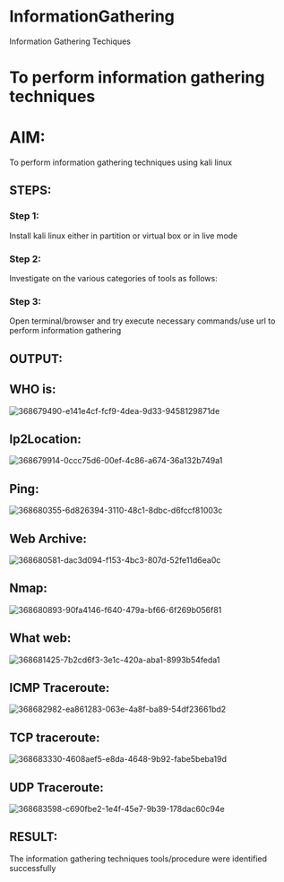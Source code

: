 # InformationGathering
Information Gathering Techiques

# To perform information gathering techniques

# AIM:

To perform information gathering techniques using kali linux 

## STEPS:

### Step 1:

Install kali linux either in partition or virtual box or in live mode

### Step 2:

Investigate on the various categories of tools as follows:

### Step 3:
Open terminal/browser and try execute necessary commands/use url to perform information gathering


## OUTPUT:
## WHO is:

![368679490-e141e4cf-fcf9-4dea-9d33-9458129871de](https://github.com/user-attachments/assets/4f9b9e79-69e2-410c-b0bf-24936c8439af)

## Ip2Location:
![368679914-0ccc75d6-00ef-4c86-a674-36a132b749a1](https://github.com/user-attachments/assets/766e5abc-7e08-4bad-a9b8-26c94e9d1452)

## Ping:
![368680355-6d826394-3110-48c1-8dbc-d6fccf81003c](https://github.com/user-attachments/assets/4fd55960-9978-49aa-ba61-c6495655de68)

## Web Archive:
![368680581-dac3d094-f153-4bc3-807d-52fe11d6ea0c](https://github.com/user-attachments/assets/ecf8e27e-7d90-4620-8008-b67dc090b7e4)

## Nmap:
![368680893-90fa4146-f640-479a-bf66-6f269b056f81](https://github.com/user-attachments/assets/49f538f6-28f2-4dec-9549-6015ab91d3a5)

## What web:
![368681425-7b2cd6f3-3e1c-420a-aba1-8993b54feda1](https://github.com/user-attachments/assets/4df8de62-ddd2-4d6a-a87a-de72cfd9faf2)
## ICMP Traceroute:
![368682982-ea861283-063e-4a8f-ba89-54df23661bd2](https://github.com/user-attachments/assets/2f91921c-51bd-48f0-9197-280b59337525)

## TCP traceroute:
![368683330-4608aef5-e8da-4648-9b92-fabe5beba19d](https://github.com/user-attachments/assets/8052fbad-15b6-4fdf-91e0-b075487d5120)
## UDP Traceroute:
![368683598-c690fbe2-1e4f-45e7-9b39-178dac60c94e](https://github.com/user-attachments/assets/36636d1b-43ec-49ef-a3db-377004b363f3)

## RESULT:
The information gathering techniques tools/procedure were  identified successfully
